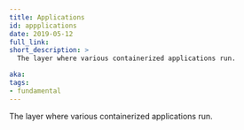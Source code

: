 ```yaml
---
title: Applications
id: appplications
date: 2019-05-12
full_link:
short_description: >
  The layer where various containerized applications run.

aka:
tags:
- fundamental
---
```

 The layer where various containerized applications run.
